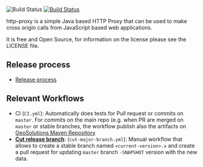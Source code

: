 ![Build Status](https://github.com/geosolutions-it/http-proxy/actions/workflows/CI.yml/badge.svg)
[![Build Status](https://travis-ci.org/geosolutions-it/http-proxy.svg?branch=1.0.x)](https://travis-ci.org/geosolutions-it/http-proxy)


http-proxy is a simple Java based HTTP Proxy that can be used to make cross origin calls from JavaScript based web applications.

It is free and Open Source, for information on the license please see the LICENSE file.

## Release process 

- [Release process](https://github.com/geosolutions-it/geostore/wiki/Release-Process)

## Relevant Workflows

- CI (`CI.yml`): Automatically does tests for Pull request or commits on `master`. For commits on the main repo (e.g. when PR are merged on `master` or stable branches, the workflow publish also the artifacts on [GeoSolutions Maven Repository](https://maven.geo-solutions.it)
- **[Cut release branch](https://github.com/geosolutions-it/http-proxy/actions/workflows/cut-major-branch.yml)**: (`cut-major-branch.yml`): Manual workflow that allows to create a stable branch named `<current-version>.x` and create a pull request for updating `master` branch `-SNAPSHOT` version with the new data. 
